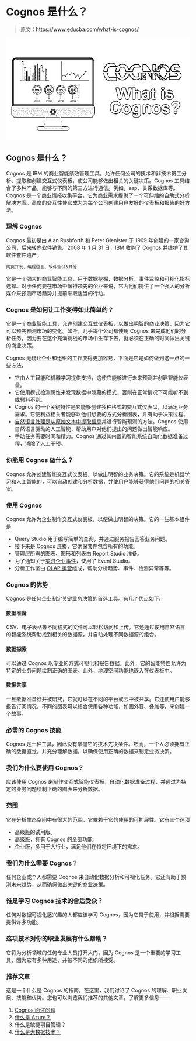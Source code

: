 # Cognos 是什么？

> 原文：<https://www.educba.com/what-is-cognos/>

![What is Cognos](img/2eefa613f839675d07be6a6efdbc92ab.png)



## Cognos 是什么？

Cognos 是 IBM 的商业智能绩效管理工具，允许任何公司的技术和非技术员工分析、提取和创建交互式仪表板，使公司能够做出相关的关键决策。Cognos 工具结合了多种产品，能够与不同的第三方进行通信。例如，sap、关系数据库等。Cognos 是一个商业情报收集平台，它为商业需求提供了一个可伸缩的自助式分析解决方案。高度的交互性使它成为为每个公司创建用户友好的仪表板和报告的好方法。

### 理解 Cognos

Cognos 最初是由 Alan Rushforth 和 Peter Glenister 于 1969 年创建的一家咨询公司，后来转向软件销售。2008 年 1 月 31 日，IBM 收购了 Cognos 并维护了其软件套件遗产。

<small>网页开发、编程语言、软件测试&其他</small>

它是一个强大的商业智能工具，用于数据挖掘、数据分析、事件监控和可视化指标选择。对于任何要在市场中保持领先的企业来说，它为他们提供了一个强大的分析媒介来预测市场趋势并提前采取适当的行动。

### Cognos 是如何让工作变得如此简单的？

它是一个商业智能工具，允许创建交互式仪表板，以做出明智的商业决策，因为它可以预先预测市场的变化。如今，几乎每个公司都使用 Cognos 来完成他们的分析任务，因为要在这个充满挑战的市场中生存下去，就必须在正确的时间做出关键的商业决策。

Cognos 无疑让企业和组织的工作变得更加容易，下面是它是如何做到这一点的一些方法。

*   它由人工智能和机器学习提供支持，这使它能够进行未来预测并创建智能仪表盘。
*   它使用模式检测属性来发现数据中隐藏的模式，否则在正常情况下可能听不到或预料不到。
*   Cognos 的一个关键特性是它能够创建多种格式的交互式仪表盘，以满足业务需求。它使利益相关者能够以他们想要的方式分析图表，并有助于决策过程。
*   [自然语言处理是从原始文本中提取信息](https://www.educba.com/what-is-natural-language-processing/)并进行智能预测的方法。Cognos 使用自然语言驱动的人工智能，帮助用户对他们提出的问题做出智能响应。
*   手动任务需要时间和精力。Cognos 通过其内置的智能系统自动化数据准备过程，消除了人工干预。

### 你能用 Cognos 做什么？

Cognos 允许创建智能交互式仪表板，以做出明智的业务决策。它的系统是机器学习和人工智能的，可以自动创建和分析数据，并使用户能够获得他们问题的相关答案。

### 使用 Cognos

Cognos 允许为企业制作交互式仪表板，以便做出明智的决策。它的一些基本组件是

*   Query Studio 用于编写简单的查询，并通过服务报告回答业务问题。
*   接下来是 Cognos 连接，它确保套件包含所有的功能。
*   管理层所需的图表、图形和列表由 Report Studio 准备。
*   为了通知关于[实时企业事件](https://www.educba.com/real-time-analytics/)，使用了 Event Studio。
*   分析工作室由 [OLAP 运营](https://www.educba.com/olap-tools/)组成，帮助分析趋势、事件、检测异常等等。

### Cognos 的优势

Cognos 是任何企业制定关键业务决策的首选工具。有几个优点如下:

#### 数据准备

CSV、电子表格等不同格式的文件可以轻松访问和上传。它还通过使用自然语言的智能系统帮助找到相关的数据源，并自动处理不同数据源的组合。

#### 数据探索

可以通过 Cognos 以专业的方式可视化和报告数据。此外，它的智能特性允许为特定的业务问题绘制正确的图表。此外，地理空间功能也嵌入在仪表板中。

#### 数据共享

一旦数据准备好并被研究，它就可以在不同的平台或云中被共享。它还使用户能够报告订阅情况，不同的图表可以结合使用各种功能，如画外音、叠加等，来创建一个故事。

### 必需的 Cognos 技能

Cognos 是一种工具，因此没有掌握它的技术先决条件。然而，一个人必须拥有正确的数据直觉，并充分理解数据，以确保使用正确的数据来制定业务决策。

### 我们为什么要使用 Cognos？

应该使用 Cognos 来制作交互式智能仪表板，自动化数据准备过程，并通过为特定的业务问题绘制正确的图表来分析数据。

### 范围

它在分析生态空间中有很大的范围，它依赖于它的使用的可扩展性。它有三个选项

*   高级版的试用版。
*   高级版，拥有 Cognos 的全部功能。
*   企业版，多用于大行业，满足他们在特定环境下的需求。

### 我们为什么需要 Cognos？

任何企业或个人都需要 Cognos 来自动化数据分析和可视化任务。它还有助于预测未来趋势，从而确保做出关键的商业决策。

### 谁是学习 Cognos 技术的合适受众？

任何对数据可视化感兴趣的人都应该学习 Cognos，因为它易于使用，并根据需要提供许多功能。

### 这项技术对你的职业发展有什么帮助？

它将为分析领域的任何专业人员打开大门，因为 Cognos 是一个重要的学习工具，因为它有多种用途，并被不同的组织所接受。

### 推荐文章

这是一个什么是 Cognos 的指南。在这里，我们讨论了 Cognos 的理解、职业发展、技能和优势。您也可以浏览我们推荐的其他文章，了解更多信息——

1.  [Cognos 面试问题](https://www.educba.com/cognos-interview-questions/)
2.  [什么是 Azure？](https://www.educba.com/what-is-azure/)
3.  什么是敏捷项目管理？
4.  [什么是大数据技术？](https://www.educba.com/what-is-big-data-technology/)





